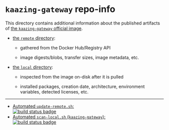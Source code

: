 # `kaazing-gateway` repo-info

This directory contains additional information about the published artifacts of [the `kaazing-gateway` official image](https://hub.docker.com/_/kaazing-gateway/).

-	[the `remote` directory](remote/):

	-	gathered from the Docker Hub/Registry API

	-	image digests/blobs, transfer sizes, image metadata, etc.

-	[the `local` directory](local/):

	-	inspected from the image on-disk after it is pulled

	-	installed packages, creation date, architecture, environment variables, detected licenses, etc.

---

-	[Automated `update-remote.sh`:  
	![build status badge](https://doi-janky.infosiftr.net/job/repo-info/job/remote/badge/icon)](https://doi-janky.infosiftr.net/job/repo-info/job/remote/)
-	[Automated `scan-local.sh` (`kaazing-gateway`):  
	![build status badge](https://doi-janky.infosiftr.net/job/repo-info/job/local/job/kaazing-gateway/badge/icon)](https://doi-janky.infosiftr.net/job/repo-info/job/local/job/kaazing-gateway)
